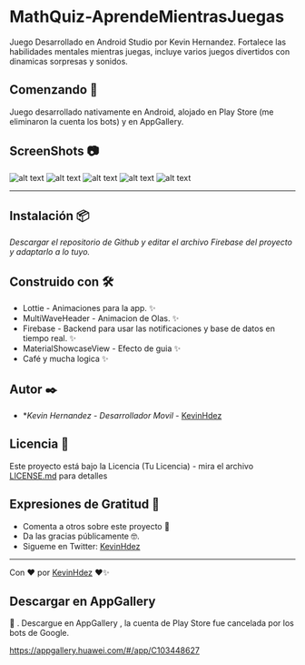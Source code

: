 # MathQuiz-AprendeMientrasJuegas
Juego Desarrollado en Android Studio por Kevin Hernandez. Fortalece las habilidades mentales mientras juegas, incluye varios juegos divertidos con dinamicas sorpresas y sonidos.


## Comenzando 🚀

Juego desarrollado nativamente en Android, alojado en Play Store (me eliminaron la cuenta los bots) y en AppGallery.
 

## ScreenShots 📷
![alt text](https://raw.githubusercontent.com/KevinHdezVaz/MathQuiz-AprendeMientrasJuegas/master/app/src/main/res/drawable/inicio.png)
 ![alt text](https://raw.githubusercontent.com/KevinHdezVaz/MathQuiz-AprendeMientrasJuegas/master/app/src/main/res/drawable/capitan.png)
![alt text](https://raw.githubusercontent.com/KevinHdezVaz/MathQuiz-AprendeMientrasJuegas/master/app/src/main/res/drawable/cap3.png) 
![alt text](https://raw.githubusercontent.com/KevinHdezVaz/MathQuiz-AprendeMientrasJuegas/master/app/src/main/res/drawable/cap4.png) 
![alt text](https://raw.githubusercontent.com/KevinHdezVaz/MathQuiz-AprendeMientrasJuegas/master/app/src/main/res/drawable/cap5.png) 

---

## Instalación 📦

_Descargar el repositorio de Github y editar el archivo Firebase del proyecto y adaptarlo a lo tuyo._

## Construido con 🛠️

 

* Lottie -  Animaciones para la app. ✨
* MultiWaveHeader -  Animacion de Olas. ✨ 
* Firebase -  Backend para usar las notificaciones y base de datos en tiempo real. ✨
* MaterialShowcaseView -  Efecto de guia ✨
* Café y mucha logica ✨



## Autor ✒️ 

* **Kevin Hernandez* - *Desarrollador Movil* - [KevinHdez](https://github.com/KevinHdezVaz)
 

 
## Licencia 📄

Este proyecto está bajo la Licencia (Tu Licencia) - mira el archivo [LICENSE.md](LICENSE.md) para detalles


## Expresiones de Gratitud 🎁

* Comenta a otros sobre este proyecto 📢
* Da las gracias públicamente 🤓.
* Sigueme en Twitter: [KevinHdez](https://twitter.com/KevinHVaz)



---

Con ❤️  por  [KevinHdez](https://github.com/KevinHdezVaz) ❤✨



## Descargar en AppGallery

📌  . Descargue en AppGallery , la cuenta de Play Store fue cancelada por los bots de Google.

https://appgallery.huawei.com/#/app/C103448627
